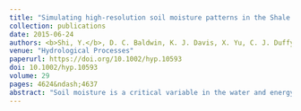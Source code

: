 ```yaml
---
title: "Simulating high‐resolution soil moisture patterns in the Shale Hills watershed using a land surface hydrologic model"
collection: publications
date: 2015-06-24
authors: <b>Shi, Y.</b>, D. C. Baldwin, K. J. Davis, X. Yu, C. J. Duffy, and H. Lin
venue: "Hydrological Processes"
paperurl: https://doi.org/10.1002/hyp.10593
doi: 10.1002/hyp.10593
volume: 29
pages: 4624&ndash;4637
abstract: "Soil moisture is a critical variable in the water and energy cycles. The prediction of soil moisture patterns, especially at high spatial resolution, is challenging. This study tests the ability of a land surface hydrologic model (Flux‐PIHM) to simulate high‐resolution soil moisture patterns in the Shale Hills watershed (0.08 km<sup>2</sup>) in central Pennsylvania. Locally measured variables including a soil map, soil parameters, a tree map, and lidar topographic data, all have been synthesized into Flux‐PIHM to provide model inputs. The predicted 10‐cm soil moisture patterns for 15 individual days encompassing seven months in 2009 are compared with the observations from 61 soil moisture monitoring sites. Calibrated using only watershed‐scale and a few point‐based measurements, and driven by spatially uniform meteorological forcing, Flux‐PIHM is able to simulate the observed macro spatial pattern of soil moisture at &sim;10‐m resolution (spatial correlation coefficient &sim;0.6) and the day‐to‐day variation of this soil moisture pattern, although it underestimates the amplitude of the spatial variability and the mean soil moisture. Results show that the spatial distribution of soil hydraulic parameters has the dominant effect on the soil moisture spatial pattern. The surface topography and depth to bedrock also affect the soil moisture patterns in this watershed. Using the National Land Cover Database (NLCD) in place of a local tree survey map makes a negligible difference. Field measured soil type maps and soil type‐specific hydraulic parameters significantly improve the predicted soil moisture pattern as compared to the most detailed national soils database (Soil Survey Geographic Database, or SSURGO, 30‐m resolution)."
---
```

